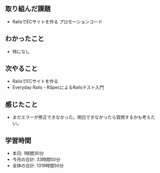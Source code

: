 ## 取り組んだ課題
- RailsでECサイトを作る プロモーションコード
## わかったこと
- 特になし
## 次やること
- RailsでECサイトを作る
- Everyday Rails - RSpecによるRailsテスト入門
## 感じたこと
- まだエラーが修正できなかった。明日できなかったら質問するかも考えたい。
## 学習時間
- 本日: 1時間30分
- 今月の合計: 33時間50分
- 全体の合計: 1319時間50分
